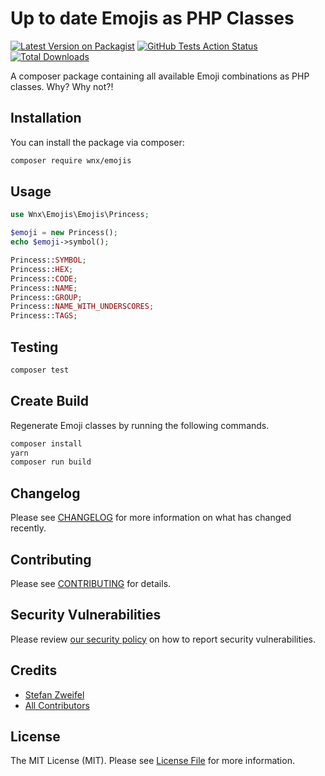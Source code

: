 # Up to date Emojis as PHP Classes

[![Latest Version on Packagist](https://img.shields.io/packagist/v/wnx/emojis.svg?style=flat-square)](https://packagist.org/packages/wnx/emojis)
[![GitHub Tests Action Status](https://img.shields.io/github/workflow/status/wnx/emojis/Tests?label=tests)](https://github.com/wnx/emojis/actions?query=workflow%3ATests+branch%3Amaster)
[![Total Downloads](https://img.shields.io/packagist/dt/wnx/emojis.svg?style=flat-square)](https://packagist.org/packages/wnx/emojis)


A composer package containing all available Emoji combinations as PHP classes. Why? Why not?!

## Installation

You can install the package via composer:

```bash
composer require wnx/emojis
```

## Usage

```php
use Wnx\Emojis\Emojis\Princess;

$emoji = new Princess();
echo $emoji->symbol();

Princess::SYMBOL;
Princess::HEX;
Princess::CODE;
Princess::NAME;
Princess::GROUP;
Princess::NAME_WITH_UNDERSCORES;
Princess::TAGS;
```

## Testing

```bash
composer test
```

## Create Build

Regenerate Emoji classes by running the following commands.

```bash
composer install
yarn
composer run build
```

## Changelog

Please see [CHANGELOG](CHANGELOG.md) for more information on what has changed recently.

## Contributing

Please see [CONTRIBUTING](.github/CONTRIBUTING.md) for details.

## Security Vulnerabilities

Please review [our security policy](../../security/policy) on how to report security vulnerabilities.

## Credits

- [Stefan Zweifel](https://github.com/stefanzweifel)
- [All Contributors](../../contributors)

## License

The MIT License (MIT). Please see [License File](LICENSE.md) for more information.

